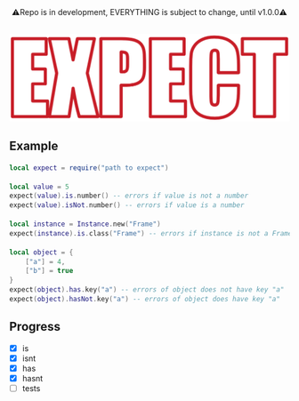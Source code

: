 <div align="center">⚠️Repo is in development, EVERYTHING is subject to change, until v1.0.0⚠️</div>
<br>

<p align="center" width="100%">
    <img src="./assets/logo.png">
</p>


## Example
```lua
local expect = require("path to expect")

local value = 5
expect(value).is.number() -- errors if value is not a number
expect(value).isNot.number() -- errors if value is a number

local instance = Instance.new("Frame")
expect(instance).is.class("Frame") -- errors if instance is not a Frame

local object = {
    ["a"] = 4,
    ["b"] = true
}
expect(object).has.key("a") -- errors of object does not have key "a"
expect(object).hasNot.key("a") -- errors of object does have key "a"
```

## Progress
- [x] is
- [x] isnt
- [x] has
- [x] hasnt
- [ ] tests